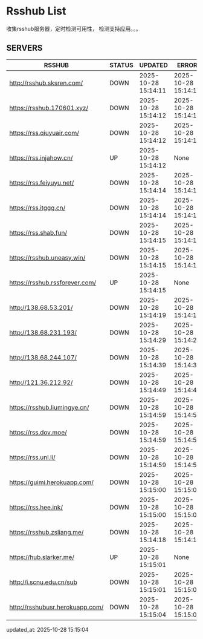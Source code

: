 # Rsshub List

收集rsshub服务器，定时检测可用性， 检测支持应用。。。


## SERVERS

|  RSSHUB   | STATUS  | UPDATED  | ERROR  | TWITTER |  
|  ----  | ----  | ----  | ----  | ---- |  
| http://rsshub.sksren.com/ | DOWN | 2025-10-28 15:14:11 | 2025-10-28 15:14:11 |  
| https://rsshub.170601.xyz/ | DOWN | 2025-10-28 15:14:12 | 2025-10-28 15:14:12 |  
| https://rss.qiuyuair.com/ | DOWN | 2025-10-28 15:14:12 | 2025-10-28 15:14:12 |  
| https://rss.injahow.cn/ | UP | 2025-10-28 15:14:12 | None ||  
| https://rss.feiyuyu.net/ | DOWN | 2025-10-28 15:14:14 | 2025-10-28 15:14:14 |  
| https://rss.itggg.cn/ | DOWN | 2025-10-28 15:14:14 | 2025-10-28 15:14:14 |  
| https://rss.shab.fun/ | DOWN | 2025-10-28 15:14:15 | 2025-10-28 15:14:15 |  
| https://rsshub.uneasy.win/ | DOWN | 2025-10-28 15:14:15 | 2025-10-28 15:14:15 |  
| https://rsshub.rssforever.com/ | UP | 2025-10-28 15:14:15 | None ||  
| http://138.68.53.201/ | DOWN | 2025-10-28 15:14:19 | 2025-10-28 15:14:19 |  
| http://138.68.231.193/ | DOWN | 2025-10-28 15:14:29 | 2025-10-28 15:14:29 |  
| http://138.68.244.107/ | DOWN | 2025-10-28 15:14:39 | 2025-10-28 15:14:39 |  
| http://121.36.212.92/ | DOWN | 2025-10-28 15:14:49 | 2025-10-28 15:14:49 |  
| https://rsshub.liumingye.cn/ | DOWN | 2025-10-28 15:14:59 | 2025-10-28 15:14:59 |  
| https://rss.dov.moe/ | DOWN | 2025-10-28 15:14:59 | 2025-10-28 15:14:59 |  
| https://rss.unl.li/ | DOWN | 2025-10-28 15:14:59 | 2025-10-28 15:14:59 |  
| https://guimi.herokuapp.com/ | DOWN | 2025-10-28 15:15:00 | 2025-10-28 15:15:00 |  
| https://rss.hee.ink/ | DOWN | 2025-10-28 15:15:00 | 2025-10-28 15:15:00 |  
| https://rsshub.zsliang.me/ | DOWN | 2025-10-28 15:14:18 | 2025-10-28 15:14:18 |  
| https://hub.slarker.me/ | UP | 2025-10-28 15:15:01 | None ||  
| http://i.scnu.edu.cn/sub | DOWN | 2025-10-28 15:15:01 | 2025-10-28 15:15:01 |  
| http://rsshubusr.herokuapp.com/ | DOWN | 2025-10-28 15:15:04 | 2025-10-28 15:15:04 |  
  

updated_at: 2025-10-28 15:15:04  

